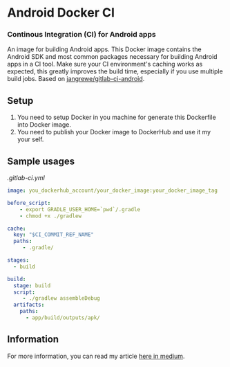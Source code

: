 # Android Docker CI
### Continous Integration (CI) for Android apps
An image for building Android apps.
This Docker image contains the Android SDK and most common packages necessary for building Android apps in a CI tool.
Make sure your CI environment's caching works as expected, this greatly improves the build time, especially if you use multiple build jobs.
Based on [jangrewe/gitlab-ci-android](https://github.com/jangrewe/gitlab-ci-android).

## Setup
1. You need to setup Docker in you machine for generate this Dockerfile into Docker image.
2. You need to publish your Docker image to DockerHub and use it my your self.

## Sample usages
*.gitlab-ci.yml*

```yml
image: you_dockerhub_account/your_docker_image:your_docker_image_tag

before_script:
    - export GRADLE_USER_HOME=`pwd`/.gradle
    - chmod +x ./gradlew

cache:
  key: "$CI_COMMIT_REF_NAME"
  paths:
     - .gradle/

stages:
  - build

build:
  stage: build
  script:
     - ./gradlew assembleDebug
  artifacts:
    paths:
      - app/build/outputs/apk/
```

## Information
For more information, you can read my article [here in medium](https://medium.com/@pahlevikun/simple-step-to-build-an-android-app-with-docker-and-use-in-continuous-integration-d40b54ec8273).
